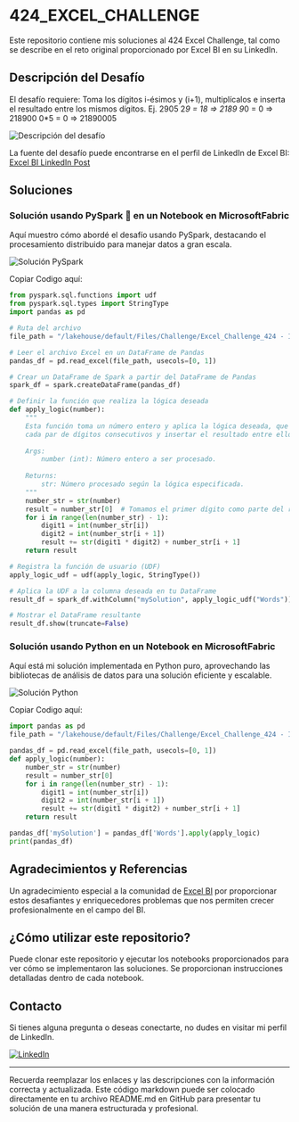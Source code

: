 # 424_EXCEL_CHALLENGE

Este repositorio contiene mis soluciones al 424 Excel Challenge, tal como se describe en el reto original proporcionado por Excel BI en su LinkedIn.

## Descripción del Desafío

El desafío requiere:
Toma los dígitos i-ésimos y (i+1), multiplícalos e inserta el resultado entre los mismos dígitos.
Ej. 2905
2*9 = 18 => 2189 
9*0 = 0 => 218900
0*5 = 0 => 21890005

![Descripción del desafío](https://github.com/cristobalsalcedo90/BI_Challenges/blob/a3009c9b15d2c8c8d28ba065d8c286b4167a2e5a/424_EXCEL_CHALLENGE/Files/ExcelBi.png)

La fuente del desafío puede encontrarse en el perfil de LinkedIn de Excel BI: [Excel BI LinkedIn Post](https://www.linkedin.com/posts/excelbi_excel-challenge-problem-activity-7180413652410261504-RU-0?utm_source=share&utm_medium=member_desktop)

## Soluciones

### Solución usando PySpark 🚀 en un Notebook en MicrosoftFabric

Aquí muestro cómo abordé el desafío usando PySpark, destacando el procesamiento distribuido para manejar datos a gran escala.

![Solución PySpark](https://github.com/cristobalsalcedo90/BI_Challenges/blob/a3009c9b15d2c8c8d28ba065d8c286b4167a2e5a/424_EXCEL_CHALLENGE/Files/424_EXCEL_CHALLENGE_PySpark.png)

Copiar Codigo aquí:
```python
from pyspark.sql.functions import udf
from pyspark.sql.types import StringType
import pandas as pd

# Ruta del archivo
file_path = "/lakehouse/default/Files/Challenge/Excel_Challenge_424 - Insert In Between Multiplication.xlsx"

# Leer el archivo Excel en un DataFrame de Pandas
pandas_df = pd.read_excel(file_path, usecols=[0, 1])

# Crear un DataFrame de Spark a partir del DataFrame de Pandas
spark_df = spark.createDataFrame(pandas_df)

# Definir la función que realiza la lógica deseada
def apply_logic(number):
    """
    Esta función toma un número entero y aplica la lógica deseada, que es multiplicar
    cada par de dígitos consecutivos y insertar el resultado entre ellos.
    
    Args:
        number (int): Número entero a ser procesado.
        
    Returns:
        str: Número procesado según la lógica especificada.
    """
    number_str = str(number)
    result = number_str[0]  # Tomamos el primer dígito como parte del resultado
    for i in range(len(number_str) - 1):
        digit1 = int(number_str[i])
        digit2 = int(number_str[i + 1])
        result += str(digit1 * digit2) + number_str[i + 1]
    return result

# Registra la función de usuario (UDF)
apply_logic_udf = udf(apply_logic, StringType())

# Aplica la UDF a la columna deseada en tu DataFrame
result_df = spark_df.withColumn("mySolution", apply_logic_udf("Words"))

# Mostrar el DataFrame resultante
result_df.show(truncate=False)

```

### Solución usando Python en un Notebook en MicrosoftFabric

Aquí está mi solución implementada en Python puro, aprovechando las bibliotecas de análisis de datos para una solución eficiente y escalable.

![Solución Python](https://github.com/cristobalsalcedo90/BI_Challenges/blob/a3009c9b15d2c8c8d28ba065d8c286b4167a2e5a/424_EXCEL_CHALLENGE/Files/424_EXCEL_CHALLENGE_Python.png)

Copiar Codigo aquí:
```python
import pandas as pd
file_path = "/lakehouse/default/Files/Challenge/Excel_Challenge_424 - Insert In Between Multiplication.xlsx"

pandas_df = pd.read_excel(file_path, usecols=[0, 1])
def apply_logic(number):
    number_str = str(number)
    result = number_str[0]  
    for i in range(len(number_str) - 1):
        digit1 = int(number_str[i])
        digit2 = int(number_str[i + 1])
        result += str(digit1 * digit2) + number_str[i + 1]
    return result

pandas_df['mySolution'] = pandas_df['Words'].apply(apply_logic)
print(pandas_df)

```
## Agradecimientos y Referencias
Un agradecimiento especial a la comunidad de [Excel BI](https://www.linkedin.com/in/excelbi/) por proporcionar estos desafiantes y enriquecedores problemas que nos permiten crecer profesionalmente en el campo del BI.

## ¿Cómo utilizar este repositorio?

Puede clonar este repositorio y ejecutar los notebooks proporcionados para ver cómo se implementaron las soluciones. Se proporcionan instrucciones detalladas dentro de cada notebook.

## Contacto

Si tienes alguna pregunta o deseas conectarte, no dudes en visitar mi perfil de LinkedIn.

[![LinkedIn](https://img.shields.io/badge/LinkedIn-Cristobal%20Salcedo-blue)](https://www.linkedin.com/in/cristobal-salcedo)

---

Recuerda reemplazar los enlaces y las descripciones con la información correcta y actualizada. Este código markdown puede ser colocado directamente en tu archivo README.md en GitHub para presentar tu solución de una manera estructurada y profesional.
